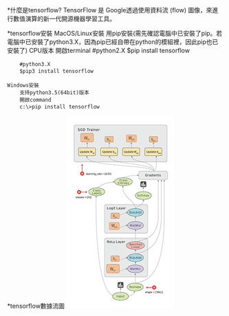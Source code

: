 *什麼是tensorflow?
	TensorFlow 是 Google透過使用資料流 (flow) 圖像，來進行數值演算的新一代開源機器學習工具。

*tensorflow安裝
	MacOS/Linux安裝
		用pip安裝(需先確認電腦中已安裝了pip。若電腦中已安裝了python3.X，因為pip已經自帶在python的模組裡，因此pip也已安裝了)
		CPU版本
		開啟terminal
		#python2.X
		$pip install tensorflow

		#python3.X
		$pip3 install tensorflow

	Windows安裝
		支持python3.5(64bit)版本
		開啟command
		c:\>pip install tensorflow

*tensorflow數據流圖
![image](img.gif)
